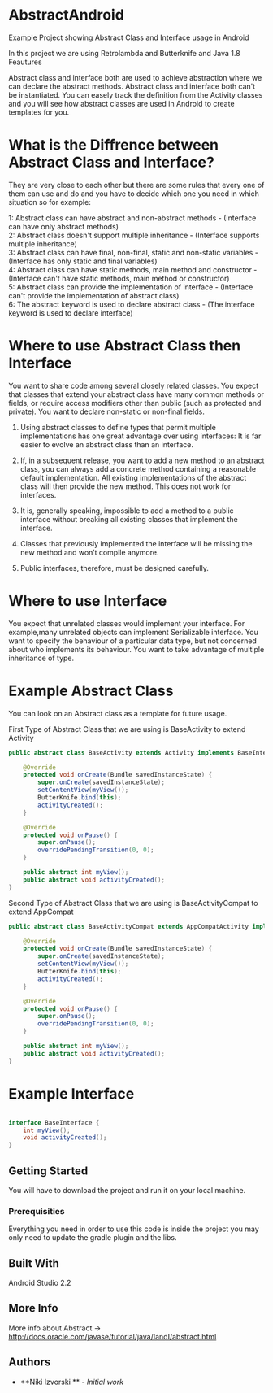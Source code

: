 # AbstractAndroid
Example Project showing Abstract Class and Interface usage in Android

In this project we are using Retrolambda and Butterknife and Java 1.8 Feautures

Abstract class and interface both are used to achieve abstraction where we can declare the abstract methods. Abstract class and interface both can't be instantiated. You can easely track the definition from the Activity classes and you will see how abstract 
classes are used in Android to create templates for you.

# What is the Diffrence between Abstract Class and Interface?

They are very close to each other but there are some rules that every one of them can use and do and you have to decide
which one you need in which situation so for example:

1: Abstract class can have abstract and non-abstract methods - (Interface can have only abstract methods) </br>
2: Abstract class doesn't support multiple inheritance - (Interface supports multiple inheritance) </br>
3: Abstract class can have final, non-final, static and non-static variables - (Interface has only static and final variables) </br>
4: Abstract class can have static methods, main method and constructor - (Interface can't have static methods, main method or constructor) </br>
5: Abstract class can provide the implementation of interface - (Interface can't provide the implementation of abstract class) </br>
6: The abstract keyword is used to declare abstract class - (The interface keyword is used to declare interface) </br>

# Where to use Abstract Class then Interface

You want to share code among several closely related classes.
You expect that classes that extend your abstract class have many common methods or fields, or require access modifiers other than public (such as protected and private).
You want to declare non-static or non-final fields.

1. Using abstract classes to define types that permit multiple implementations has one great advantage over using interfaces: It is far easier to evolve an abstract class than an interface.

2. If, in a subsequent release, you want to add a new method to an abstract class, you can always add a concrete method containing a reasonable default implementation. All existing implementations of the abstract class will then provide the new method. This does not work for interfaces. 

3. It is, generally speaking, impossible to add a method to a public interface without breaking all existing classes that implement the interface. 

4. Classes that previously implemented the interface will be missing the new method and won’t compile anymore.

5. Public interfaces, therefore, must be designed carefully. 

# Where to use Interface

You expect that unrelated classes would implement your interface. For example,many unrelated objects can implement Serializable interface.
You want to specify the behaviour of a particular data type, but not concerned about who implements its behaviour.
You want to take advantage of multiple inheritance of type.

# Example Abstract Class

You can look on an Abstract class as a template for future usage.

First Type of Abstract Class that we are using is BaseActivity to extend Activity

```java
public abstract class BaseActivity extends Activity implements BaseInterface {

    @Override
    protected void onCreate(Bundle savedInstanceState) {
        super.onCreate(savedInstanceState);
        setContentView(myView());
        ButterKnife.bind(this);
        activityCreated();
    }

    @Override
    protected void onPause() {
        super.onPause();
        overridePendingTransition(0, 0);
    }

    public abstract int myView();
    public abstract void activityCreated();
}

```

Second Type of Abstract Class that we are using is BaseActivityCompat to extend AppCompat

```java
public abstract class BaseActivityCompat extends AppCompatActivity implements BaseInterface {

    @Override
    protected void onCreate(Bundle savedInstanceState) {
        super.onCreate(savedInstanceState);
        setContentView(myView());
        ButterKnife.bind(this);
        activityCreated();
    }

    @Override
    protected void onPause() {
        super.onPause();
        overridePendingTransition(0, 0);
    }

    public abstract int myView();
    public abstract void activityCreated();
}
```


# Example Interface

```java

interface BaseInterface {
    int myView();
    void activityCreated();
}

```

## Getting Started

You will have to download the project and run it on your local machine.

### Prerequisities

Everything you need in order to use this code is inside the project you may only need to update the gradle plugin and the libs.

## Built With

Android Studio 2.2

## More Info

More info about Abstract -> http://docs.oracle.com/javase/tutorial/java/IandI/abstract.html

## Authors

* **Niki Izvorski ** - *Initial work*
